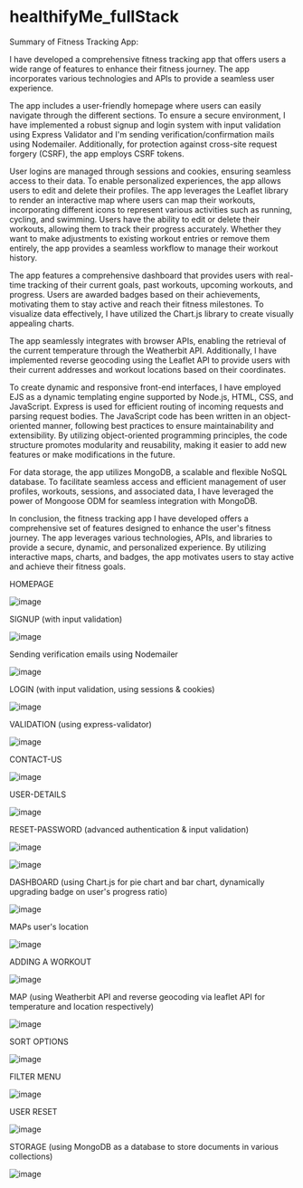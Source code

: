 # healthifyMe_fullStack

Summary of Fitness Tracking App:

I have developed a comprehensive fitness tracking app that offers users a wide range of features to enhance their fitness journey. The app incorporates various technologies and APIs to provide a seamless user experience.

The app includes a user-friendly homepage where users can easily navigate through the different sections. To ensure a secure environment, I have implemented a robust signup and login system with input validation using Express Validator and I'm sending verification/confirmation mails using Nodemailer. Additionally, for protection against cross-site request forgery (CSRF), the app employs CSRF tokens.

User logins are managed through sessions and cookies, ensuring seamless access to their data. To enable personalized experiences, the app allows users to edit and delete their profiles. The app leverages the Leaflet library to render an interactive map where users can map their workouts, incorporating different icons to represent various activities such as running, cycling, and swimming. Users have the ability to edit or delete their workouts, allowing them to track their progress accurately. Whether they want to make adjustments to existing workout entries or remove them entirely, the app provides a seamless workflow to manage their workout history.

The app features a comprehensive dashboard that provides users with real-time tracking of their current goals, past workouts, upcoming workouts, and progress. Users are awarded badges based on their achievements, motivating them to stay active and reach their fitness milestones. To visualize data effectively, I have utilized the Chart.js library to create visually appealing charts. 

The app seamlessly integrates with browser APIs, enabling the retrieval of the current temperature through the Weatherbit API. Additionally, I have implemented reverse geocoding using the Leaflet API to provide users with their current addresses and workout locations based on their coordinates.

To create dynamic and responsive front-end interfaces, I have employed EJS as a dynamic templating engine supported by Node.js, HTML, CSS, and JavaScript. Express is used for efficient routing of incoming requests and parsing request bodies. The JavaScript code has been written in an object-oriented manner, following best practices to ensure maintainability and extensibility. By utilizing object-oriented programming principles, the code structure promotes modularity and reusability, making it easier to add new features or make modifications in the future.

For data storage, the app utilizes MongoDB, a scalable and flexible NoSQL database. To facilitate seamless access and efficient management of user profiles, workouts, sessions, and associated data, I have leveraged the power of Mongoose ODM for seamless integration with MongoDB.

In conclusion, the fitness tracking app I have developed offers a comprehensive set of features designed to enhance the user's fitness journey. The app leverages various technologies, APIs, and libraries to provide a secure, dynamic, and personalized experience. By utilizing interactive maps, charts, and badges, the app motivates users to stay active and achieve their fitness goals.

HOMEPAGE

![image](https://github.com/pratikflies/healthifyMe_fullStack/assets/76919061/29b9f53a-7ddb-4ce9-805e-73a5a19d7fa1)

SIGNUP (with input validation)

![image](https://github.com/pratikflies/healthifyMe_fullStack/assets/76919061/4e1e2de2-9763-4d1c-9463-176d373f48f9)

Sending verification emails using Nodemailer

![image](https://github.com/pratikflies/healthifyMe_fullStack/assets/76919061/ab9995fe-71fe-4173-9e29-02c959d877f5)

LOGIN (with input validation, using sessions & cookies)

![image](https://github.com/pratikflies/healthifyMe_fullStack/assets/76919061/cf78b05e-e4e6-40b4-bd88-59a3cbfd8400)

VALIDATION (using express-validator)

![image](https://github.com/pratikflies/healthifyMe_fullStack/assets/76919061/0c8e5872-5499-40f8-96b4-051e03a83bda)

CONTACT-US

![image](https://github.com/pratikflies/healthifyMe_fullStack/assets/76919061/21f7c39f-89da-49ae-aebb-2a80b7ea74be)

USER-DETAILS

![image](https://github.com/pratikflies/healthifyMe_fullStack/assets/76919061/09b348e0-42b6-44c9-87af-b0935bacbaa4)

RESET-PASSWORD (advanced authentication & input validation)

![image](https://github.com/pratikflies/healthifyMe_fullStack/assets/76919061/cb9cdb09-3892-4c42-b5ef-6ed247dfa82f)

![image](https://github.com/pratikflies/healthifyMe_fullStack/assets/76919061/85ed06a8-3559-43f6-9790-e6f048b4c89e)

DASHBOARD (using Chart.js for pie chart and bar chart, dynamically upgrading badge on user's progress ratio)

![image](https://github.com/pratikflies/healthifyMe_fullStack/assets/76919061/023b5640-644b-4738-9d7b-4a9c97006789)

MAPs user's location 

![image](https://github.com/pratikflies/healthifyMe_fullStack/assets/76919061/d69f20a8-7789-4183-b494-4c1bea068fcb)

ADDING A WORKOUT

![image](https://github.com/pratikflies/healthifyMe_fullStack/assets/76919061/46f73c61-9f50-4c07-9252-c8133f182d68)

MAP (using Weatherbit API and reverse geocoding via leaflet API for temperature and location respectively)

![image](https://github.com/pratikflies/healthifyMe_fullStack/assets/76919061/8292d9ed-7183-40e2-92f3-fe3260005d15)

SORT OPTIONS

![image](https://github.com/pratikflies/healthifyMe_fullStack/assets/76919061/18f1f350-89b9-49a1-bfc0-47dfea4a42e1)

FILTER MENU

![image](https://github.com/pratikflies/healthifyMe_fullStack/assets/76919061/a1afbd5e-6778-4243-b29f-671f7a128297)

USER RESET 

![image](https://github.com/pratikflies/healthifyMe_fullStack/assets/76919061/d4b70a05-697a-4e46-bfda-54bd5e8c0b53)

STORAGE (using MongoDB as a database to store documents in various collections)

![image](https://github.com/pratikflies/healthifyMe_fullStack/assets/76919061/14f54f99-61a0-4eea-a0c1-326595a8b29f)
